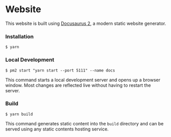 # Website

This website is built using [Docusaurus 2](https://docusaurus.io/), a modern static website generator.

### Installation

```
$ yarn
```

### Local Development

```
$ pm2 start "yarn start --port 5111" --name docs
```

This command starts a local development server and opens up a browser window. Most changes are reflected live without having to restart the server.

### Build

```
$ yarn build
```

This command generates static content into the `build` directory and can be served using any static contents hosting service.

